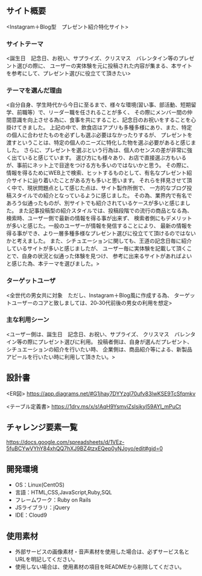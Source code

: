# <For you>

## サイト概要

<Instagram＋Blog型　プレゼント紹介特化サイト>

### サイトテーマ

<誕生日　記念日、お祝い、サプライズ、クリスマス　バレンタイン等のプレゼント選びの際に、
ユーザーの実体験を元に投稿された内容が集まる、本サイトを参考にして、プレゼント選びに役立てて頂きたい>

### テーマを選んだ理由

<自分自身、学生時代から今日に至るまで、様々な環境(習い事、部活動、短期留学、前職等）で、リーダー職を任されることが多く、
その際にメンバー間の仲間意識を向上させる為に、食事を共にすること、記念日のお祝いをすることを心掛けてきました。
上記の中で、飲食店はアプリも多種多様にあり、また、特定の個人に合わせたものを必ずしも選ぶ必要はなかったりするが、
プレゼントを渡すということは、特定の個人のニーズに特化した物を選ぶ必要があると感じました。
さらに、プレゼントを選ぶという行為は、個人のセンスの差が非常に強く出ていると感じています。
選び方にも様々あり、お店で直接選ぶ方もいるが、事前にネット上で目途をつける方も多いのではないかと思う。
その際に、情報を得るためにWEB上で検索、ヒットするものとして、有名なプレゼント紹介サイトに辿り着いたことがある方も多いと思います。
それらを拝見させて頂く中で、現状問題点として感じた点は、サイト製作所側で、
一方的なブログ投稿スタイルでの紹介となっているように感じました。
その為、業界内で有名であろう似通ったものが、別サイトでも紹介されているケースが多いと感じました。
また記事投稿型の紹介スタイルでは、投稿段階での流行の商品となる為、検索時、ユーザー側で最新の情報を得る事が出来ず、
検索者側にもデメリットが多いと感じた。一般のユーザーが情報を発信することにより、
最新の情報を得る事ができ、より一層多種多様なプレゼント選びに役立てて頂けるのではないかと考えました。
また、シチュエーションに関しても、王道の記念日毎に紹介しているサイトが多いと感じましたが、
ユーザー毎に実体験を記載して頂くことで、自身の状況と似通った体験を見つけ、
参考に出来るサイトがあればよいと感じた為、本テーマを選びました。>

### ターゲットユーザ

<全世代の男女共に対象　ただし、Instagram＋Blog風に作成する為、
ターゲットユーザーのコアと致しましては、20‐30代前後の男女の利用を想定>

### 主な利用シーン

<ユーザー側は、誕生日　記念日、お祝い、サプライズ、
クリスマス　バレンタイン等の際にプレゼント選びに利用。
投稿者側は、自身が選んだプレゼント、シチュエーションの紹介を行いたい時、
企業側は、商品紹介等による、新製品アピールを行いたい時に利用して頂きたい。>

## 設計書
<ER図>
<https://app.diagrams.net/#G1jhay7DYYzgI70ufv83lwKSE9TcSfqmkv>

<テーブル定義書>
<https://1drv.ms/x/s!AqH9YsmviZsIsjkyI59AYI_mPuCt>

## チャレンジ要素一覧

<https://docs.google.com/spreadsheets/d/1VEz-5fuBCYwVYhY84xhQQ7hXJ9BZ4tzxEQep0yNJoyo/edit#gid=0>

## 開発環境
- OS：Linux(CentOS)
- 言語：HTML,CSS,JavaScript,Ruby,SQL
- フレームワーク：Ruby on Rails
- JSライブラリ：jQuery
- IDE：Cloud9

## 使用素材
- 外部サービスの画像素材・音声素材を使用した場合は、必ずサービス名とURLを明記してください。
- 使用しない場合は、使用素材の項目をREADMEから削除してください。
